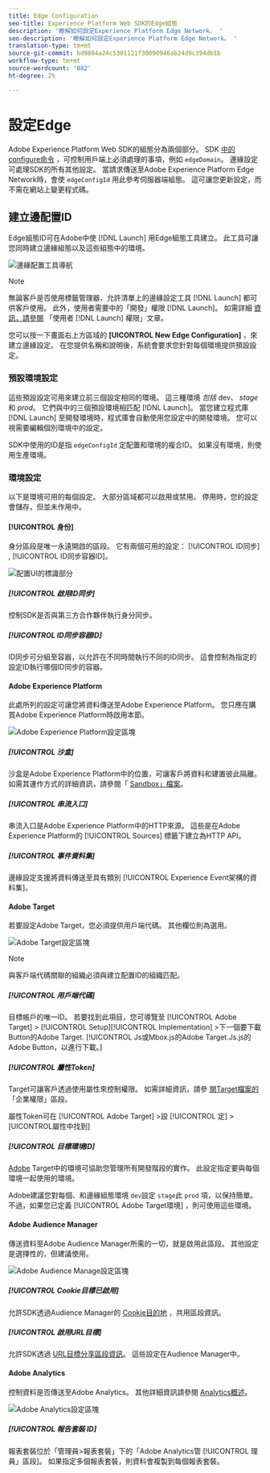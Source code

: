 ```yaml
---
title: Edge Configuration
seo-title: Experience Platform Web SDK的Edge組態
description: '瞭解如何設定Experience Platform Edge Network。 '
seo-description: '瞭解如何設定Experience Platform Edge Network。 '
translation-type: tm+mt
source-git-commit: bd9884a24c5301121f30090946ab24d9c394db1b
workflow-type: tm+mt
source-wordcount: '882'
ht-degree: 2%

---
```



# 設定Edge

Adobe Experience Platform Web SDK的組態分為兩個部分。 SDK [中的configure命令](configuring-the-sdk.md) ，可控制用戶端上必須處理的事項，例如 `edgeDomain`。 邊緣設定可處理SDK的所有其他設定。 當請求傳送至Adobe Experience Platform Edge Network時，會使 `edgeConfigId` 用此參考伺服器端組態。 這可讓您更新設定，而不需在網站上變更程式碼。

## 建立邊配置ID

Edge組態ID可在Adobe中使 [!DNL Launch] 用Edge組態工具建立。 此工具可讓您同時建立邊緣組態以及這些組態中的環境。

![邊緣配置工具導航](../../assets/edge_configuration_nav.png)

>[!NOTE]
>
>
>
>無論客戶是否使用標籤管理器，允許清單上的邊緣設定工具 [!DNL Launch] 都可供客戶使用。 此外，使用者需要中的「開發」權限 [!DNL Launch]。 如需詳細 [資訊，請參閱](https://docs.adobe.com/content/help/zh-Hant/launch/using/reference/admin/user-permissions.html) 「使用者 [!DNL Launch] 權限」文章。

您可以按一下畫面右上方區域的 **[UICONTROL New Edge Configuration]** ，來建立邊緣設定。 在您提供名稱和說明後，系統會要求您針對每個環境提供預設設定。

### 預設環境設定

這些預設設定可用來建立前三個設定相同的環境。 這三種環境 *包括* dev、 *stage*&#x200B;和 *prod*。 它們與中的三個預設環境相匹配 [!DNL Launch]。 當您建立程式庫 [!DNL Launch] 至開發環境時，程式庫會自動使用您設定中的開發環境。 您可以視需要編輯個別環境中的設定。

SDK中使用的ID是指 `edgeConfigId` 定配置和環境的複合ID。 如果沒有環境，則使用生產環境。

### 環境設定

以下是環境可用的每個設定。 大部分區域都可以啟用或禁用。 停用時，您的設定會儲存，但並未作用中。

#### [!UICONTROL 身份]

身分區段是唯一永遠開啟的區段。 它有兩個可用的設定： [!UICONTROL ID同步] , [!UICONTROL ID同步容器ID]。

![配置UI的標識部分](../../assets/edge_configuration_identity.png)

##### [!UICONTROL 啟用ID同步]

控制SDK是否與第三方合作夥伴執行身分同步。

##### [!UICONTROL ID同步容器ID]

ID同步可分組至容器，以允許在不同時間執行不同的ID同步。 這會控制為指定的設定ID執行哪個ID同步的容器。

#### Adobe Experience Platform

此處所列的設定可讓您將資料傳送至Adobe Experience Platform。 您只應在購買Adobe Experience Platform時啟用本節。

![Adobe Experience Platform設定區塊](../../assets/edge_configuration_aep.png)

##### [!UICONTROL 沙盒]

沙盒是Adobe Experience Platform中的位置，可讓客戶將資料和建置彼此隔離。 如需其運作方式的詳細資訊，請參閱「 [Sandbox」檔案](../../sandboxes/home.md)。

##### [!UICONTROL 串流入口]

串流入口是Adobe Experience Platform中的HTTP來源。 這些是在Adobe Experience Platform的 [!UICONTROL Sources] 標籤下建立為HTTP API。

##### [!UICONTROL 事件資料集]

邊緣設定支援將資料傳送至具有類別 [!UICONTROL Experience Event架構的資料集]。

#### Adobe Target

若要設定Adobe Target，您必須提供用戶端代碼。 其他欄位則為選用。

![Adobe Target設定區塊](../../assets/edge_configuration_target.png)

>[!NOTE]
>
>
>
>與客戶端代碼關聯的組織必須與建立配置ID的組織匹配。

##### [!UICONTROL 用戶端代碼]

目標帳戶的唯一ID。 若要找到此項目，您可導覽至 [!UICONTROL Adobe Target] > [!UICONTROL Setup][!UICONTROL Implementation] >下一個要下載Button的Adobe Target. [!UICONTROL Js或Mbox.js的Adobe Target.Js.js的Adobe Button，以進行下載。]

##### [!UICONTROL 屬性Token]

Target可讓客戶透過使用屬性來控制權限。 如需詳細資訊，請參 [閱Target檔案的](https://docs.adobe.com/content/help/en/target/using/administer/manage-users/enterprise/properties-overview.html) 「企業權限」區段。

屬性Token可在 [!UICONTROL Adobe Target] >設 [!UICONTROL 定] > [UICONTROL屬性中找到]

##### [!UICONTROL 目標環境ID]

[Adobe](https://docs.adobe.com/content/help/en/target/using/administer/hosts.html) Target中的環境可協助您管理所有開發階段的實作。 此設定指定要與每個環境一起使用的環境。

Adobe建議您對每個、和邊緣組態環境 `dev`設定 `stage`此 `prod` 項，以保持簡單。 不過，如果您已定義 [!UICONTROL Adobe Target環境] ，則可使用這些環境。

#### Adobe Audience Manager

傳送資料至Adobe Audience Manager所需的一切，就是啟用此區段。 其他設定是選擇性的，但建議使用。

![Adobe Audience Manage設定區塊](../../assets/edge_configuration_aam.png)

##### [!UICONTROL Cookie目標已啟用]

允許SDK透過Audience Manager的 [Cookie目的地](https://docs.adobe.com/content/help/en/audience-manager/user-guide/features/destinations/custom-destinations/create-cookie-destination.html) ，共用區段資訊。

##### [!UICONTROL 啟用URL目標]

允許SDK透過 [URL目標分享區段資訊](https://docs.adobe.com/content/help/en/audience-manager/user-guide/features/destinations/custom-destinations/create-url-destination.html)。 這些設定在Audience Manager中。

#### Adobe Analytics

控制資料是否傳送至Adobe Analytics。 其他詳細資訊請參閱 [Analytics概述](../solution-specific/analytics/analytics-overview.md)。

![Adobe Analytics設定區塊](../../assets/edge_configuration_aa.png)

##### [!UICONTROL 報告套裝 ID]

報表套裝位於「管理員>報表套裝」下的「Adobe Analytics管 [!UICONTROL 理員」區段]。 如果指定多個報表套裝，則資料會複製到每個報表套裝。
